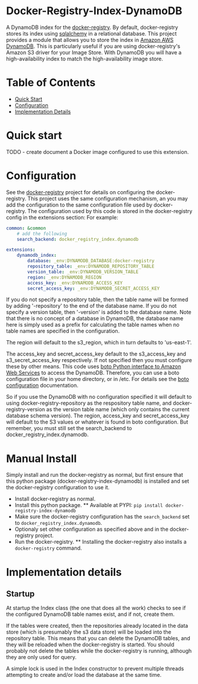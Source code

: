 Docker-Registry-Index-DynamoDB
==============================

A DynamoDB index for the [docker-registry](https://github.com/docker/docker-registry). By default, docker-registry stores its index using [sqlalchemy](http://www.sqlalchemy.org/) in a relational database. This project provides a module that allows you to store the index in [Amazon AWS DynamoDB](http://aws.amazon.com/dynamodb/). This is particularly useful if you are using docker-registry's Amazon S3 driver for your Image Store. With DynamoDB you will have a high-availability index to match the high-availability image store.

# Table of Contents

- [Quick Start](#quick-start)
- [Configuration](#configuration)
- [Implementation Details](#implementation-details)

# Quick start

TODO - create document a Docker image configured to use this extension.

# Configuration

See the [docker-registry](https://github.com/docker/docker-registry) project for details on configuring the docker-registry. This project uses the same configuration mechanism, an you may add the configuration to the same configuration file used by docker-registry. The configuration used by this code is stored in the docker-registry config in the extensions section: For example:

```yaml
common: &common
    # add the following
    search_backend: docker_registry_index.dynamodb

extensions:
    dynamodb_index:
        database: _env:DYNAMODB_DATABASE:docker-registry
        repository_table: _env:DYNAMODB_REPOSITORY_TABLE
        version_table: _env:DYNAMODB_VERSION_TABLE
        region: _env:DYNAMODB_REGION
        access_key: _env:DYNAMODB_ACCESS_KEY
        secret_access_key: _env:DYNAMODB_SECRET_ACCESS_KEY
```

If you do not specify a repository table, then the table name will be formed by adding '-repository' to the end of the database name. If you do not specify a version table, then '-version' is added to the database name. Note that there is no concept of a database in DynamoDB, the database name here is simply used as a prefix for calculating the table names when no table names are specified in the configuration.

The region will default to the s3_region, which in turn defaults to 'us-east-1'.

The access_key and secret_access_key default to the s3_access_key and s3_secret_access_key respectively. If not specified then you must configure these by other means. This code uses [boto Python interface to Amazon Web Services](https://github.com/boto/boto) to access the DynamoDB. Therefore, you can use a boto configuration file in your home directory, or in /etc. For details see the [boto configuration](http://docs.pythonboto.org/en/latest/) documentation.

So if you use the DynamoDB with no configuration specified it will default to using docker-registry-repository as the respository table name, and docker-registry-version as the version table name (which only contains the current database schema version). The region, access_key and secret_access_key will default to the S3 values or whatever is found in boto configuration. But remember, you must still set the search_backend to docker_registry_index.dynamodb.

# Manual Install

Simply install and run the docker-registry as normal, but first ensure that this python package (docker-registry-index-dynamodb) is installed and set the docker-registry configuration to use it.

* Install docker-registry as normal.
* Install this python package. 
** Available at PYPI: `pip install docker-registry-index-dynamodb`
* Make sure the docker-registry configuration has the `search_backend` set to `docker_registry_index.dynamodb`.
* Optionaly set other configuration as specified above and in the docker-registry project.
* Run the docker-registry.
** Installing the docker-registry also installs a `docker-registry` command.

# Implementation details

## Startup

At startup the Index class (the one that does all the work) checks to see if the configured DynamoDB table names exist, and if not, create them. 

If the tables were created, then the repositories already located in the data store (which is presumably the s3 data store) will be loaded into the repository table. This means that you can delete the DynamoDB tables, and they will be reloaded when the docker-registry is started. You should probably not delete the tables while the docker-registry is running, although they are only used for query.

A simple lock is used in the Index constructor to prevent multiple threads attempting to create and/or load the database at the same time.
